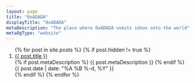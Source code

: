 ```yaml
---
layout: page
title: "0xADADA"
displayTitle: "0xADADA"
metaDescription: "The place where 0xADADA vomits ideas onto the world"
metaOgType: "website"
---
```


<ol class="c-Index">
{% for post in site.posts %}
  {% if post.hidden != true %}
  <li class="c-Index--Item">
    <a href="{{ post.url }}" title="{{ post.title }}">
      <span>{{ post.title }}</span>
    </a>
    <br>
    {% if post.metaDescription %}
    <span>{{ post.metaDescription }}</span>
    {% endif %}
    <br>
    <time class="published" datetime="{{ post.date | date: "%Y-%m-%d" }}">{{ post.date | date: "%A %B %-d, %Y" }}</time>
  </li>
  {% endif %}
{% endfor %}
</ol>
